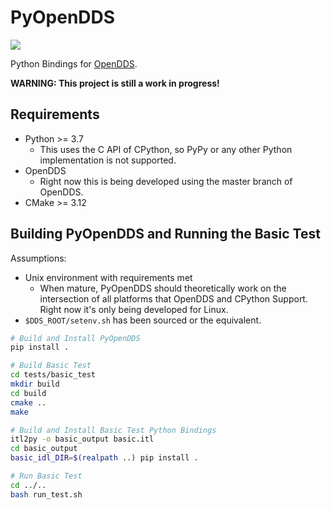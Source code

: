 # PyOpenDDS

[![](https://github.com/iguessthislldo/pyopendds/workflows/pyopendds/badge.svg)](
  https://github.com/iguessthislldo/pyopendds/actions?query=workflow%3Apyopendds)

Python Bindings for [OpenDDS](https://github.com/objectcomputing/OpenDDS).

**WARNING: This project is still a work in progress!**

## Requirements

- Python >= 3.7
  - This uses the C API of CPython, so PyPy or any other Python implementation
    is not supported.
- OpenDDS
  - Right now this is being developed using the master branch of OpenDDS.
- CMake >= 3.12

## Building PyOpenDDS and Running the Basic Test

Assumptions:
- Unix environment with requirements met
  - When mature, PyOpenDDS should theoretically work on the intersection of all
    platforms that OpenDDS and CPython Support. Right now it's only being
    developed for Linux.
- `$DDS_ROOT/setenv.sh` has been sourced or the equivalent.

```sh
# Build and Install PyOpenDDS
pip install .

# Build Basic Test
cd tests/basic_test
mkdir build
cd build
cmake ..
make

# Build and Install Basic Test Python Bindings
itl2py -o basic_output basic.itl
cd basic_output
basic_idl_DIR=$(realpath ..) pip install .

# Run Basic Test
cd ../..
bash run_test.sh
```
